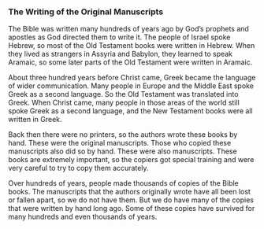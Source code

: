 
### The Writing of the Original Manuscripts

The Bible was written many hundreds of years ago by God’s prophets and apostles as God directed them to write it. The people of Israel spoke Hebrew, so most of the Old Testament books were written in Hebrew. When they lived as strangers in Assyria and Babylon, they learned to speak Aramaic, so some later parts of the Old Testament were written in Aramaic.

About three hundred years before Christ came, Greek became the language of wider communication. Many people in Europe and the Middle East spoke Greek as a second language. So the Old Testament was translated into Greek. When Christ came, many people in those areas of the world still spoke Greek as a second language, and the New Testament books were all written in Greek.

Back then there were no printers, so the authors wrote these books by hand. These were the original manuscripts. Those who copied these manuscripts also did so by hand. These were also manuscripts. These books are extremely important, so the copiers got special training and were very careful to try to copy them accurately.

Over hundreds of years, people made thousands of copies of the Bible books. The manuscripts that the authors originally wrote have all been lost or fallen apart, so we do not have them. But we do have many of the copies that were written by hand long ago. Some of these copies have survived for many hundreds and even thousands of years.